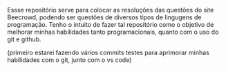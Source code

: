 Essse repositório serve para colocar as resoluções das questões do site Beecrowd, podendo ser questões de diversos tipos de lingugens de programação. Tenho o intuito de fazer tal repositório como o objetivo de melhorar minhas habilidades tanto programacionais, quanto com o uso do git e github.

(primeiro estarei fazendo vários commits testes para aprimorar minhas habilidades com o git, junto com o vs code)